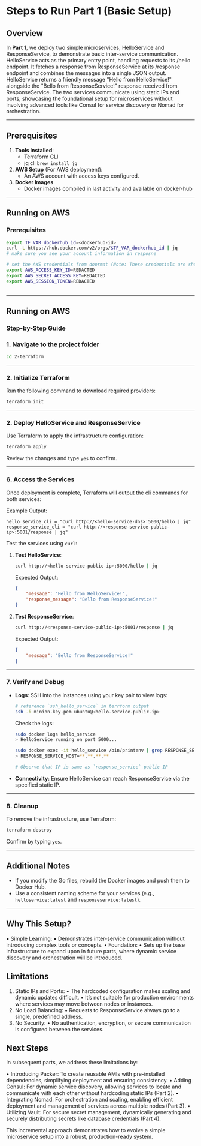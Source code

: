 
# Steps to Run Part 1 (Basic Setup)

## Overview
In **Part 1**, we deploy two simple microservices, HelloService and ResponseService, to demonstrate basic inter-service communication. 
HelloService acts as the primary entry point, handling requests to its /hello endpoint. 
It fetches a response from ResponseService at its /response endpoint and combines the messages into a single JSON output.
HelloService returns a friendly message "Hello from HelloService!" alongside the "Bello from ResponseService!" response received from ResponseService.
The two services communicate using static IPs and ports, showcasing the foundational setup for microservices without involving advanced tools like Consul 
for service discovery or Nomad for orchestration.

---

## Prerequisites
1. **Tools Installed**:
   - Terraform CLI
   - jq cli `brew install jq`
2. **AWS Setup** (For AWS deployment):
   - An AWS account with access keys configured.
3. **Docker Images**
   - Docker images compiled in last activity and available on docker-hub

---

## Running on AWS

### **Prerequisites**

```sh
export TF_VAR_dockerhub_id=<dockerhub-id>
curl -L https://hub.docker.com/v2/orgs/$TF_VAR_dockerhub_id | jq
# make sure you see your account information in resposne

# set the AWS credentials from doormat (Note: These credentials are short lived hence you may need to redo this steps)
export AWS_ACCESS_KEY_ID=REDACTED
export AWS_SECRET_ACCESS_KEY=REDACTED
export AWS_SESSION_TOKEN=REDACTED
                  
```

---

## Running on AWS

### **Step-by-Step Guide**

### 1. **Navigate to the project folder**
```bash
cd 2-terraform
```

---

### 2. **Initialize Terraform**
Run the following command to download required providers:
```bash
terraform init
```

---

### 2. **Deploy HelloService and ResponseService**
Use Terraform to apply the infrastructure configuration:
```bash
terraform apply
```

Review the changes and type `yes` to confirm.

---

### 6. **Access the Services**
Once deployment is complete, Terraform will output the cli commands for both services:

Example Output:
```plaintext
hello_service_cli = "curl http://<hello-service-dns>:5000/hello | jq"
response_service_cli = "curl http://<response-service-public-ip>:5001/response | jq"
```

Test the services using `curl`:
1. **Test HelloService**:
   ```bash
   curl http://<hello-service-public-ip>:5000/hello | jq
   ```
   Expected Output:
   ```json
   {
       "message": "Hello from HelloService!",
       "response_message": "Bello from ResponseService!"
   }
   ```

2. **Test ResponseService**:
   ```bash
   curl http://<response-service-public-ip>:5001/response | jq
   ```
   Expected Output:
   ```json
   {
       "message": "Bello from ResponseService!"
   }
   ```

---

### 7. **Verify and Debug**
- **Logs**:
  SSH into the instances using your key pair to view logs:
  ```bash
  # reference `ssh_hello_service` in terrform output
  ssh -i minion-key.pem ubuntu@<hello-service-public-ip>
  ```

  Check the logs:
  ```bash
  sudo docker logs hello_service
  > HelloService running on port 5000...

  sudo docker exec -it hello_service /bin/printenv | grep RESPONSE_SERVICE_HOST
  > RESPONSE_SERVICE_HOST=**.**.**.**

  # Observe that IP is same as `response_service` public IP
  ```

- **Connectivity**:
  Ensure HelloService can reach ResponseService via the specified static IP.

---

### 8. **Cleanup**
To remove the infrastructure, use Terraform:
```bash
terraform destroy
```
Confirm by typing `yes`.

---

## Additional Notes
- If you modify the Go files, rebuild the Docker images and push them to Docker Hub.
- Use a consistent naming scheme for your services (e.g., `helloservice:latest` and `responseservice:latest`).

---

## Why This Setup?

  • Simple Learning:
  • Demonstrates inter-service communication without introducing complex tools or concepts.
  • Foundation:
  • Sets up the base infrastructure to expand upon in future parts, where dynamic service discovery and orchestration will be introduced.

## Limitations

  1.  Static IPs and Ports:
  • The hardcoded configuration makes scaling and dynamic updates difficult.
  • It’s not suitable for production environments where services may move between nodes or instances.
  2.  No Load Balancing:
  • Requests to ResponseService always go to a single, predefined address.
  3.  No Security:
  • No authentication, encryption, or secure communication is configured between the services.

## Next Steps

In subsequent parts, we address these limitations by:

  • Introducing Packer: To create reusable AMIs with pre-installed dependencies, simplifying deployment and ensuring consistency.
  • Adding Consul: For dynamic service discovery, allowing services to locate and communicate with each other without hardcoding static IPs (Part 2).
  • Integrating Nomad: For orchestration and scaling, enabling efficient deployment and management of services across multiple nodes (Part 3).
  • Utilizing Vault: For secure secret management, dynamically generating and securely distributing secrets like database credentials (Part 4).

This incremental approach demonstrates how to evolve a simple microservice setup into a robust, production-ready system.
